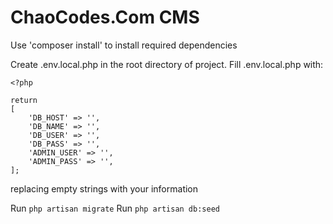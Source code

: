 ChaoCodes.Com CMS
=================
Use 'composer install' to install required dependencies

Create .env.local.php in the root directory of project.
Fill .env.local.php with:

```
<?php

return
[
	'DB_HOST' => '',
	'DB_NAME' => '',
	'DB_USER' => '',
	'DB_PASS' => '',
	'ADMIN_USER' => '',
	'ADMIN_PASS' => '',
];
```

replacing empty strings with your information

Run `php artisan migrate`
Run `php artisan db:seed`